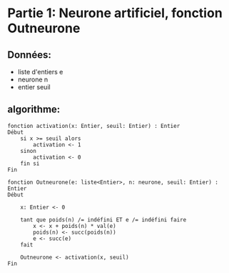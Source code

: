 # Partie 1: Neurone artificiel, fonction Outneurone

## Données:
- liste d'entiers e
- neurone n
- entier seuil


## algorithme:
```
fonction activation(x: Entier, seuil: Entier) : Entier
Début
	si x >= seuil alors
		activation <- 1
	sinon
		activation <- 0
	fin si
Fin

fonction Outneurone(e: liste<Entier>, n: neurone, seuil: Entier) : Entier
Début

	x: Entier <- 0
	
	tant que poids(n) /= indéfini ET e /= indéfini faire
		x <- x + poids(n) * val(e)
		poids(n) <- succ(poids(n))
		e <- succ(e)
	fait
	
	Outneurone <- activation(x, seuil)
Fin
```